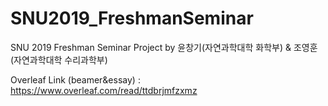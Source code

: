 # SNU2019_FreshmanSeminar
SNU 2019 Freshman Seminar Project by 윤창기(자연과학대학 화학부) & 조영훈(자연과학대학 수리과학부)

Overleaf Link (beamer&essay) : https://www.overleaf.com/read/ttdbrjmfzxmz
